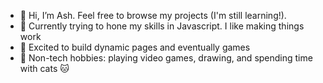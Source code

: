 - 👋 Hi, I’m Ash. Feel free to browse my projects (I'm still learning!).
- 🧠 Currently trying to hone my skills in Javascript. I like making things work
- 🎨 Excited to build dynamic pages and eventually games
- 🙌 Non-tech hobbies: playing video games, drawing, and spending time with cats 🐱


<!---
- 💞️ I’m looking to collaborate on ...
- 📫 How to reach me ...
arcan9/arcan9 is a ✨ special ✨ repository because its `README.md` (this file) appears on your GitHub profile.
You can click the Preview link to take a look at your changes.
--->
